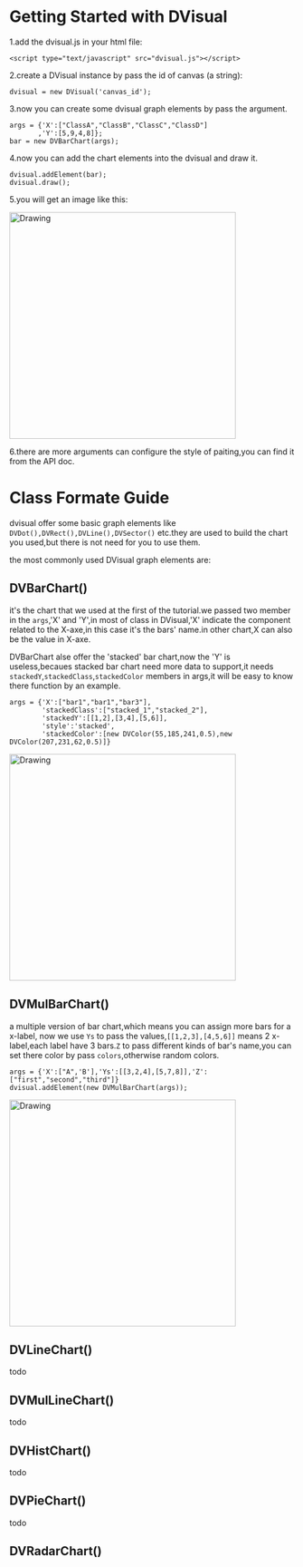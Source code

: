 Getting Started with DVisual
===

1.add the dvisual.js in your html file:
	
	<script type="text/javascript" src="dvisual.js"></script>

2.create a DVisual instance by pass the id of canvas (a string):
	
	dvisual = new DVisual('canvas_id');

3.now you can create some dvisual graph elements by pass the argument.

	args = {'X':["ClassA","ClassB","ClassC","ClassD"]
		   ,'Y':[5,9,4,8]};
	bar = new DVBarChart(args);

4.now you can add the chart elements into the dvisual and draw it.

	dvisual.addElement(bar);
	dvisual.draw();

5.you will get an image like this:

<img src="https://raw.githubusercontent.com/justdark/dvisual/master/image/13.png" alt="Drawing" width="400px" />

6.there are  more arguments can configure the style of paiting,you can find it from the API doc.

Class Formate Guide
===
dvisual offer some basic graph elements like `DVDot(),DVRect(),DVLine(),DVSector()` etc.they are used to build the chart you used,but there is not need for you to use them.

the most commonly used DVisual graph elements are:

DVBarChart()
-
it's the chart that we used at the first of the tutorial.we passed two member in the `args`,'X' and 'Y',in most of class in DVisual,'X' indicate the component related to the X-axe,in this case it's the bars' name.in other chart,X can also be the value in X-axe.

DVBarChart alse offer the 'stacked' bar chart,now the 'Y' is useless,becaues stacked bar chart need more data to support,it needs `stackedY`,`stackedClass`,`stackedColor`  members in args,it will be easy to know there function by an example.
	
	args = {'X':["bar1","bar1","bar3"],
			'stackedClass':["stacked_1","stacked_2"],
			'stackedY':[[1,2],[3,4],[5,6]],
			'style':'stacked',
			'stackedColor':[new DVColor(55,185,241,0.5),new DVColor(207,231,62,0.5)]}

<img src="https://raw.githubusercontent.com/justdark/dvisual/master/image/14.png" alt="Drawing" width="400px" />

DVMulBarChart()
-
a multiple version of bar chart,which means you can assign more bars for a x-label,
now we use `Ys` to pass the values,`[[1,2,3],[4,5,6]]` means 2 x-label,each label have 3 bars.`Z` to pass different kinds of bar's name,you can set there color by pass `colors`,otherwise random colors.
	
	args = {'X':["A",'B'],'Ys':[[3,2,4],[5,7,8]],'Z':["first","second","third"]}
	dvisual.addElement(new DVMulBarChart(args));

<img src="https://raw.githubusercontent.com/justdark/dvisual/master/image/15.png" alt="Drawing" width="400px" />

DVLineChart()
-

todo

DVMulLineChart()
-
todo

DVHistChart()
-
todo

DVPieChart()
-
todo

DVRadarChart()
-















